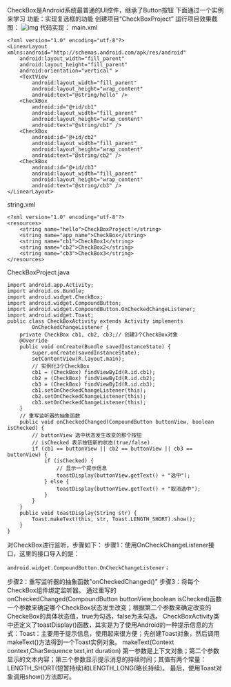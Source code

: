 CheckBox是Android系统最普通的UI控件，继承了Button按钮
下面通过一个实例来学习
功能：实现复选框的功能
创建项目“CheckBoxProject”
运行项目效果截图：
![img](http://emanual.github.io/md-android/img/view_checkbox/14_checkbox.jpg) 
代码实现：
main.xml
```  
<?xml version="1.0" encoding="utf-8"?>
<LinearLayout xmlns:android="http://schemas.android.com/apk/res/android"
    android:layout_width="fill_parent"
    android:layout_height="fill_parent"
    android:orientation="vertical" >
    <TextView
        android:layout_width="fill_parent"
        android:layout_height="wrap_content"
        android:text="@string/hello" />
    <CheckBox
        android:id="@+id/cb1"
        android:layout_width="fill_parent"
        android:layout_height="wrap_content"
        android:text="@string/cb1" />
    <CheckBox
        android:id="@+id/cb2"
        android:layout_width="fill_parent"
        android:layout_height="wrap_content"
        android:text="@string/cb2" />
    <CheckBox
        android:id="@+id/cb3"
        android:layout_width="fill_parent"
        android:layout_height="wrap_content"
        android:text="@string/cb3" />
</LinearLayout>
```
string.xml
```  
<?xml version="1.0" encoding="utf-8"?>
<resources>
	<string name="hello">CheckBoxProject!</string>
	<string name="app_name">CheckBox</string>
	<string name="cb1">CheckBox1</string>
	<string name="cb2">CheckBox2</string>
	<string name="cb3">CheckBox3</string>
</resources>
```
CheckBoxProject.java
```  
import android.app.Activity;
import android.os.Bundle;
import android.widget.CheckBox;
import android.widget.CompoundButton;
import android.widget.CompoundButton.OnCheckedChangeListener;
import android.widget.Toast;
public class CheckBoxActivity extends Activity implements
		OnCheckedChangeListener {
	private CheckBox cb1, cb2, cb3;// 创建3个CheckBox对象
	@Override
	public void onCreate(Bundle savedInstanceState) {
		super.onCreate(savedInstanceState);
		setContentView(R.layout.main);
		// 实例化3个CheckBox
		cb1 = (CheckBox) findViewById(R.id.cb1);
		cb2 = (CheckBox) findViewById(R.id.cb2);
		cb3 = (CheckBox) findViewById(R.id.cb3);
		cb1.setOnCheckedChangeListener(this);
		cb2.setOnCheckedChangeListener(this);
		cb3.setOnCheckedChangeListener(this);
	}
	// 重写监听器的抽象函数
	public void onCheckedChanged(CompoundButton buttonView, boolean isChecked) {
		// buttonView 选中状态发生改变的那个按钮
		// isChecked 表示按钮新的状态(true/false)
		if (cb1 == buttonView || cb2 == buttonView || cb3 == buttonView) {
			if (isChecked) {
				// 显示一个提示信息
				toastDisplay(buttonView.getText() + "选中");
			} else {
				toastDisplay(buttonView.getText() + "取消选中");
			}
		}
	}
	public void toastDisplay(String str) {
		Toast.makeText(this, str, Toast.LENGTH_SHORT).show();
	}
}
```
对CheckBox进行监听，步骤如下：
步骤1：使用OnCheckChangeListener接口，这里的接口导入的是：
```  
android.widget.CompoundButton.OnCheckChangeListener；
```
步骤2：重写监听器的抽象函数"onCheckedChanged()"
步骤3：将每个CheckBox组件绑定监听器。
通过重写的onCheckedChanged(CompoundButton buttonView,boolean isChecked)函数一个参数来确定哪个CheckBox状态发生改变；根据第二个参数来确定改变的CheckeBox的具体状态值，true为勾选，false为未勾选。
CheckBoxActivity类中还定义了toastDisplay()函数，其实是为了使用Android的一种提示信息的方式：Toast：主要用于提示信息，使用起来很方便；先创建Toast对象，然后调用makeText()方法得到一个Toast实例对象。
makeText(Context context,CharSequence text,int duration)
第一参数是上下文对象；第二个参数显示的文本内容；第三个参数显示提示消息的持续时间；其值有两个常量：LENGTH_SHORT(短暂持续)和LENGTH_LONG(略长持续)。
最后，使用Toast对象调用show()方法即可。